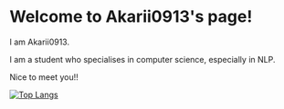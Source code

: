 # Welcome to Akarii0913's page!
I am Akarii0913.

I am a student who specialises in computer science, especially in NLP.

Nice to meet you!!

[![Top Langs](https://github-readme-stats.vercel.app/api/top-langs/?username=Akarii0913&layout=compact)](https://github.com/anuraghazra/github-readme-stats)



